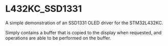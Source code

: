 # L432KC_SSD1331

A simple demonstration of an SSD1331 OLED driver for the STM32L432KC.

Simply contains a buffer that is copied to the display when requested, 
and operations are able to be performed on the buffer.
